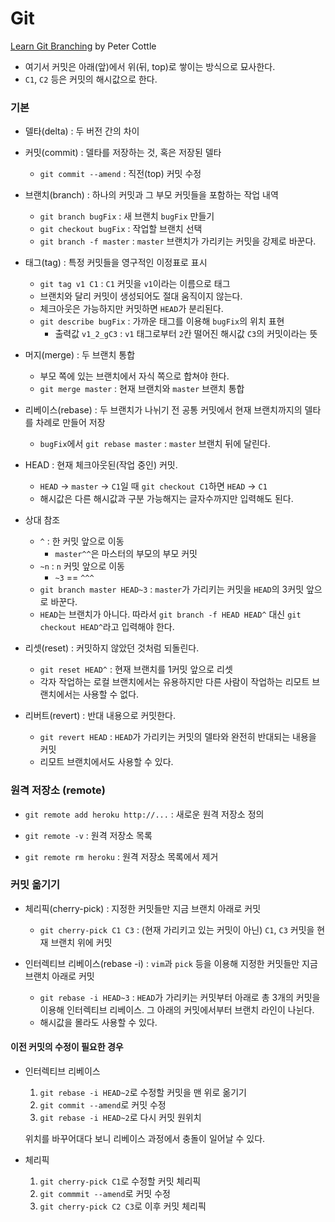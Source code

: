 # Git

[Learn Git Branching](https://learngitbranching.js.org/) by Peter Cottle

* 여기서 커밋은 아래(앞)에서 위(뒤, top)로 쌓이는 방식으로 묘사한다.
* `C1`, `C2` 등은 커밋의 해시값으로 한다.

### 기본

* 델타(delta) : 두 버전 간의 차이

* 커밋(commit) : 델타를 저장하는 것, 혹은 저장된 델타
  * `git commit --amend` : 직전(top) 커밋 수정

* 브랜치(branch) : 하나의 커밋과 그 부모 커밋들을 포함하는 작업 내역
  * `git branch bugFix` : 새 브랜치 `bugFix` 만들기
  * `git checkout bugFix` : 작업할 브랜치 선택
  * `git branch -f master` : `master` 브랜치가 가리키는 커밋을 강제로 바꾼다.

* 태그(tag) : 특정 커밋들을 영구적인 이정표로 표시
  * `git tag v1 C1` : `C1` 커밋을 `v1`이라는 이름으로 태그
  * 브랜치와 달리 커밋이 생성되어도 절대 움직이지 않는다.
  * 체크아웃은 가능하지만 커밋하면 `HEAD`가 분리된다.
  * `git describe bugFix` : 가까운 태그를 이용해 `bugFix`의 위치 표현
    * 출력값 `v1_2_gC3` : `v1` 태그로부터 `2`칸 떨어진 해시값 `C3`의 커밋이라는 뜻

* 머지(merge) : 두 브랜치 통합
  * 부모 쪽에 있는 브랜치에서 자식 쪽으로 합쳐야 한다.
  * `git merge master` : 현재 브랜치와 `master` 브랜치 통합

* 리베이스(rebase) : 두 브랜치가 나뉘기 전 공통 커밋에서 현재 브랜치까지의 델타를 차례로 만들어 저장
  * `bugFix`에서 `git rebase master` : `master` 브랜치 뒤에 달린다.

* HEAD : 현재 체크아웃된(작업 중인) 커밋.
  * `HEAD` -> `master` -> `C1`일 때 `git checkout C1`하면 `HEAD` -> `C1`
  * 해시값은 다른 해시값과 구분 가능해지는 글자수까지만 입력해도 된다.

* 상대 참조
  * `^` : 한 커밋 앞으로 이동
    * `master^^`은 마스터의 부모의 부모 커밋
  * `~n` : `n` 커밋 앞으로 이동
    * `~3` == `^^^`
  * `git branch master HEAD~3` : `master`가 가리키는 커밋을 `HEAD`의 3커밋 앞으로 바꾼다.
  * `HEAD`는 브랜치가 아니다. 따라서 `git branch -f HEAD HEAD^` 대신 `git checkout HEAD^`라고 입력해야 한다.

* 리셋(reset) : 커밋하지 않았던 것처럼 되돌린다.
  * `git reset HEAD^` : 현재 브랜치를 1커밋 앞으로 리셋
  * 각자 작업하는 로컬 브랜치에서는 유용하지만 다른 사람이 작업하는 리모트 브랜치에서는 사용할 수 없다.

* 리버트(revert) : 반대 내용으로 커밋한다.
  * `git revert HEAD` : `HEAD`가 가리키는 커밋의 델타와 완전히 반대되는 내용을 커밋
  * 리모트 브랜치에서도 사용할 수 있다.

### 원격 저장소 (remote)

* `git remote add heroku http://...` : 새로운 원격 저장소 정의

* `git remote -v` : 원격 저장소 목록

* `git remote rm heroku` : 원격 저장소 목록에서 제거

### 커밋 옮기기

* 체리픽(cherry-pick) : 지정한 커밋들만 지금 브랜치 아래로 커밋
  * `git cherry-pick C1 C3` : (현재 가리키고 있는 커밋이 아닌) `C1`, `C3` 커밋을 현재 브랜치 위에 커밋

* 인터렉티브 리베이스(rebase -i) : `vim`과 `pick` 등을 이용해 지정한 커밋들만 지금 브랜치 아래로 커밋
  * `git rebase -i HEAD~3` : `HEAD`가 가리키는 커밋부터 아래로 총 3개의 커밋을 이용해 인터렉티브 리베이스. 그 아래의 커밋에서부터 브랜치 라인이 나뉜다.
  * 해시값을 몰라도 사용할 수 있다.

#### 이전 커밋의 수정이 필요한 경우

* 인터렉티브 리베이스
  1. `git rebase -i HEAD~2`로 수정할 커밋을 맨 위로 옮기기
  1. `git commit --amend`로 커밋 수정
  1. `git rebase -i HEAD~2`로 다시 커밋 원위치

  위치를 바꾸어대다 보니 리베이스 과정에서 충돌이 일어날 수 있다.

* 체리픽
  1. `git cherry-pick C1`로 수정할 커밋 체리픽
  1. `git commmit --amend`로 커밋 수정
  1. `git cherry-pick C2 C3`로 이후 커밋 체리픽
